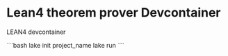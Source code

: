 # Lean4 theorem prover Devcontainer
LEAN4 devcontainer


ˋˋˋbash
lake init project_name
lake run 
ˋˋˋ
